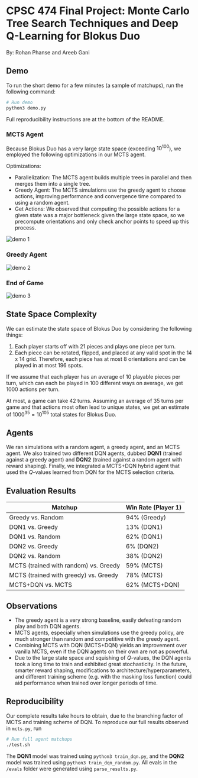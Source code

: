# CPSC 474 Final Project: Monte Carlo Tree Search Techniques and Deep Q-Learning for Blokus Duo

By: Rohan Phanse and Areeb Gani

## Demo

To run the short demo for a few minutes (a sample of matchups), run the following command:

```bash
# Run demo
python3 demo.py
```

Full reproducibility instructions are at the bottom of the README.

### MCTS Agent
Because Blokus Duo has a very large state space (exceeding $10^{100}$), we employed the following optimizations in our MCTS agent.

Optimizations:
* Parallelization: The MCTS agent builds multiple trees in parallel and then merges them into a single tree.
* Greedy Agent: The MCTS simulations use the greedy agent to choose actions, improving performance and convergence time compared to using a random agent.
* Get Actions: We observed that computing the possible actions for a given state was a major bottleneck given the large state space, so we precompute orientations and only check anchor points to speed up this process. 

![demo 1](https://lh3.googleusercontent.com/pw/AP1GczMRxUOSwPJtMfKsBjaWjvGyW3rc23gOtCI-kPkuTsQ-a8Zd3VmzIXnGoDYdIMvzQt7dUPaTGJASCUrfU1hy0abTT0owitt6g2TjxOTunBtXWOgyRM-6UOHW1eIFkhD8R60SFDWZ66SLx23EziSOwE2C=w1112-h774-s-no-gm)

### Greedy Agent

![demo 2](https://lh3.googleusercontent.com/pw/AP1GczNCldUc92F0z9rJEOUHXYZhvBmO9fKLD9BGdnaVunrfdW4wm_D_fXYLsWTsUSPYeloeLvaOLO-9J6_DOlJm-l52tsCubw7mH1PUhWjVHyGbm6wCeljPTsOcYYE6YA6B-Guku0uYjB-G1NmlVvRyQao3=w770-h774-s-no-gm)

### End of Game

![demo 3](https://lh3.googleusercontent.com/pw/AP1GczMNQY2UeXylocucgx1uUWRjSHRJyuFnJPo414SpYUgJKP1WQoksJtKyiAOk2EDpbDaXcSoc66dutGJKjcL5mN-fVAZVmwD3ITDIQbuYRBw4jOHI-IxbUd0TexZY9txs5-uqydLQSZBGwzTsAjqxQePx=w930-h652-s-no-gm)

## State Space Complexity

We can estimate the state space of Blokus Duo by considering the following things:

1. Each player starts off with 21 pieces and plays one piece per turn.
2. Each piece can be rotated, flipped, and placed at any valid spot in the 14 x 14 grid. Therefore, each piece has at most 8 orientations and can be played in at most 196 spots.

If we assume that each player has an average of 10 playable pieces per turn, which can each be played in 100 different ways on average, we get 1000 actions per turn.

At most, a game can take 42 turns. Assuming an average of 35 turns per game and that actions most often lead to unique states, we get an estimate of $1000^{35} = 10^{105}$ total states for Blokus Duo.

## Agents

We ran simulations with a random agent, a greedy agent, and an MCTS agent. We also trained two different DQN agents, dubbed **DQN1** (trained against a greedy agent) and **DQN2** (trained against a random agent with reward shaping). Finally, we integrated a MCTS+DQN hybrid agent that used the $Q$-values learned from DQN for the MCTS selection criteria.



## Evaluation Results
| Matchup | Win Rate (Player 1) |
|------------------------------------------|---------------------|
| Greedy vs. Random | 94% (Greedy) |
| DQN1 vs. Greedy | 13% (DQN1) |
| DQN1 vs. Random | 62% (DQN1) |
| DQN2 vs. Greedy | 6% (DQN2) |
| DQN2 vs. Random | 38% (DQN2) |
| MCTS (trained with random) vs. Greedy | 59% (MCTS) |
| MCTS (trained with greedy) vs. Greedy | 78% (MCTS) |
| MCTS+DQN vs. MCTS | 62% (MCTS+DQN) |

## Observations

- The greedy agent is a very strong baseline, easily defeating random play and both DQN agents.
- MCTS agents, especially when simulations use the greedy policy, are much stronger than random and competitive with the greedy agent.
- Combining MCTS with DQN (MCTS+DQN) yields an improvement over vanilla MCTS, even if the DQN agents on their own are not as powerful.
- Due to the large state space and squishing of $Q$-values, the DQN agents took a long time to train and exhibited great stochasticity. In the future, smarter reward shaping, modifications to architecture/hyperparameters, and different training scheme (e.g. with the masking loss function) could aid performance when trained over longer periods of time.

## Reproducibility

Our complete results take hours to obtain, due to the branching factor of MCTS and training scheme of DQN. To reproduce our full results observed in ```mcts.py```, run

```bash
# Run full agent matchups
./test.sh
```

The **DQN1** model was trained using `python3 train_dqn.py`, and the **DQN2** model was trained using `python3 train_dqn_random.py`. All evals in the `/evals` folder were generated using `parse_results.py`.